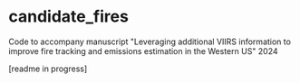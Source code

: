 # candidate_fires
Code to accompany manuscript "Leveraging additional VIIRS information to improve fire tracking and emissions estimation in the Western US" 2024

[readme in progress]
